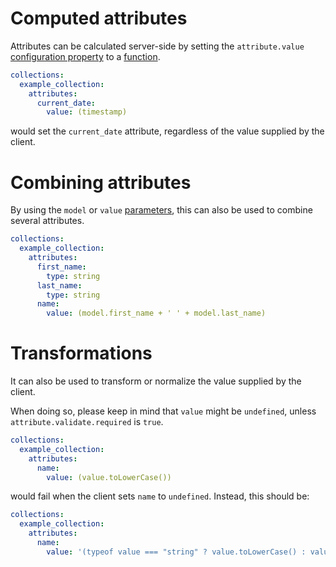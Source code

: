 # Computed attributes

Attributes can be calculated server-side by setting the `attribute.value`
[configuration property](../usage/configuration.md#properties) to a
[function](../usage/functions.md).

```yml
collections:
  example_collection:
    attributes:
      current_date:
        value: (timestamp)
```

would set the `current_date` attribute, regardless of the value supplied by the
client.

# Combining attributes

By using the `model` or `value` [parameters](../usage/functions.md#parameters),
this can also be used to combine several attributes.

```yml
collections:
  example_collection:
    attributes:
      first_name:
        type: string
      last_name:
        type: string
      name:
        value: (model.first_name + ' ' + model.last_name)
```

# Transformations

It can also be used to transform or normalize the value supplied by the client.

When doing so, please keep in mind that `value` might be `undefined`, unless
`attribute.validate.required` is `true`.

```yml
collections:
  example_collection:
    attributes:
      name:
        value: (value.toLowerCase())
```

would fail when the client sets `name` to `undefined`. Instead, this should be:

```yml
collections:
  example_collection:
    attributes:
      name:
        value: '(typeof value === "string" ? value.toLowerCase() : value)'
```

